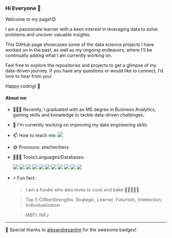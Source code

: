 ### Hi Everyone 👋 

Welcome to my page!😊 

I am a passionate learner with a keen interest in leveraging data to solve problems and uncover valuable insights.

This GitHub page showcases some of the data science projects I have worked on in the past, as well as my ongoing endeavors, where I'll be continually adding what I am currently working on.

Feel free to explore the repositories and projects to get a glimpse of my data-driven journey. If you have any questions or would like to connect, I'd love to hear from you!

Happy coding! 🚀

#### About me
- 👩🏻‍🎓 Recently, I graduated with an MS degree in Business Analytics, gaining skills and knowledge to tackle data-driven challenges.
- 🌱 I'm currently working on improving my data engineering skills
- 📫 How to reach me: [![](https://img.shields.io/badge/LinkedIn-0077B5?style=for-the-badge&logo=linkedin&logoColor=white)](https://www.linkedin.com/in/xyzsherry/)
- 😄 Pronouns: she/her/hers
- 👩🏻‍💻 Tools/Languages/Databases:
  
     ![](https://img.shields.io/badge/Python-FFD43B?style=for-the-badge&logo=python&logoColor=blue)
     ![](https://img.shields.io/badge/Numpy-777BB4?style=for-the-badge&logo=numpy&logoColor=white)
     ![](https://img.shields.io/badge/Pandas-2C2D72?style=for-the-badge&logo=pandas&logoColor=white)
     ![](https://img.shields.io/badge/R-276DC3?style=for-the-badge&logo=r&logoColor=white)
     ![](https://img.shields.io/badge/MySQL-005C84?style=for-the-badge&logo=mysql&logoColor=white)
     ![](https://img.shields.io/badge/scikit_learn-F7931E?style=for-the-badge&logo=scikit-learn&logoColor=white)
     ![](https://img.shields.io/badge/TensorFlow-FF6F00?style=for-the-badge&logo=TensorFlow&logoColor=white)
     ![](https://img.shields.io/badge/Keras-D00000?style=for-the-badge&logo=Keras&logoColor=white)
     ![](https://img.shields.io/badge/Apache_Spark-FFFFFF?style=for-the-badge&logo=apachespark&logoColor=#E35A16)
     ![](https://img.shields.io/badge/Tableau-E97627?style=for-the-badge&logo=Tableau&logoColor=white)
     ![](https://img.shields.io/badge/PowerBI-F2C811?style=for-the-badge&logo=Power%20BI&logoColor=white)

- ⚡ Fun fact:
  > I am a foodie who also loves to cook and bake 🍳🍣🍱🍝🍰
  
  > Top 5 CliftonStrengths: Strategic, Learner, Futuristic, Intellection, Individualization
  
  > MBTI: INFJ


---

🙏 Special thanks to [alexandresanlim](https://github.com/alexandresanlim/Badges4-README.md-Profile) for the awesome badges!


<!--
**sherryxyz/sherryxyz** is a ✨ _special_ ✨ repository because its `README.md` (this file) appears on your GitHub profile.

Here are some ideas to get you started:


-->
